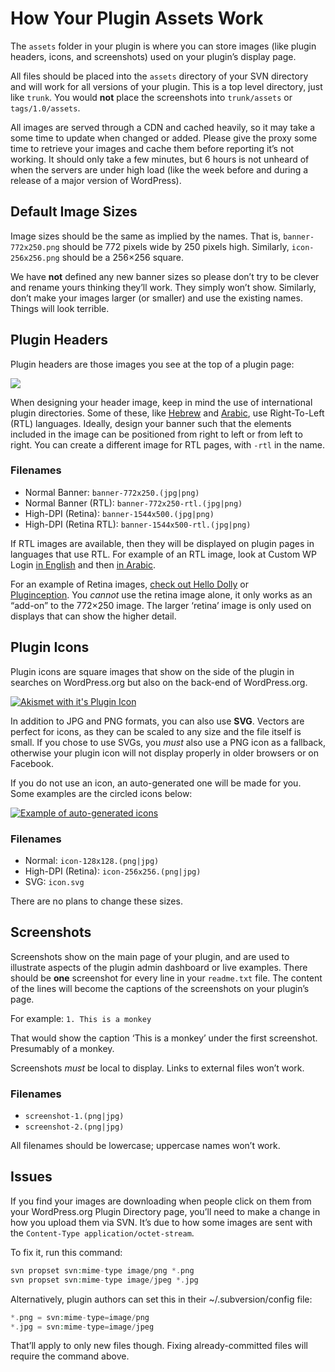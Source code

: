 # How Your Plugin Assets Work

The `assets` folder in your plugin is where you can store images (like plugin headers, icons, and screenshots) used on your plugin’s display page.

All files should be placed into the `assets` directory of your SVN directory and will work for all versions of your plugin. This is a top level directory, just like `trunk`. You would **not** place the screenshots into `trunk/assets` or `tags/1.0/assets`.

All images are served through a CDN and cached heavily, so it may take a some time to update when changed or added. Please give the proxy some time to retrieve your images and cache them before reporting it’s not working. It should only take a few minutes, but 6 hours is not unheard of when the servers are under high load (like the week before and during a release of a major version of WordPress).

## Default Image Sizes

Image sizes should be the same as implied by the names. That is, `banner-772x250.png` should be 772 pixels wide by 250 pixels high. Similarly, `icon-256x256.png` should be a 256×256 square.

We have **not** defined any new banner sizes so please don’t try to be clever and rename yours thinking they’ll work. They simply won’t show. Similarly, don’t make your images larger (or smaller) and use the existing names. Things will look terrible.

## Plugin Headers

Plugin headers are those images you see at the top of a plugin page:

[![](https://developer.wordpress.org/files/2021/02/plugin-assets-banner.png)](https://developer.wordpress.org/files/2021/02/plugin-assets-banner.png)

When designing your header image, keep in mind the use of international plugin directories. Some of these, like [Hebrew](https://he.wordpress.org/plugins/) and [Arabic](https://ar.wordpress.org/plugins/), use Right-To-Left (RTL) languages. Ideally, design your banner such that the elements included in the image can be positioned from right to left or from left to right. You can create a different image for RTL pages, with `-rtl` in the name.

### Filenames

*   Normal Banner: `banner-772x250.(jpg|png)`
*   Normal Banner (RTL): `banner-772x250-rtl.(jpg|png)`
*   High-DPI (Retina): `banner-1544x500.(jpg|png)`
*   High-DPI (Retina RTL): `banner-1544x500-rtl.(jpg|png)`

If RTL images are available, then they will be displayed on plugin pages in languages that use RTL. For example of an RTL image, look at Custom WP Login [in English](https://wordpress.org/plugins/custom-wp-login/) and then [in Arabic](https://ar.wordpress.org/plugins/custom-wp-login/).

For an example of Retina images, [check out Hello Dolly](https://wordpress.org/extend/plugins/hello-dolly/) or [Pluginception](https://wordpress.org/extend/plugins/pluginception/). You *cannot* use the retina image alone, it only works as an “add-on” to the 772×250 image. The larger ‘retina’ image is only used on displays that can show the higher detail.

## Plugin Icons

Plugin icons are square images that show on the side of the plugin in searches on WordPress.org but also on the back-end of WordPress.org.

[![Akismet with it's Plugin Icon](https://developer.wordpress.org/files/2015/05/akismet1.png)](https://developer.wordpress.org/files/2015/05/akismet1.png)

In addition to JPG and PNG formats, you can also use **SVG**. Vectors are perfect for icons, as they can be scaled to any size and the file itself is small. If you chose to use SVGs, you *must* also use a PNG icon as a fallback, otherwise your plugin icon will not display properly in older browsers or on Facebook.

If you do not use an icon, an auto-generated one will be made for you. Some examples are the circled icons below:

[![Example of auto-generated icons](https://developer.wordpress.org/files/2015/05/auto-generated-icons.jpg)](https://developer.wordpress.org/files/2015/05/auto-generated-icons.jpg)

### Filenames

*   Normal: `icon-128x128.(png|jpg)`
*   High-DPI (Retina): `icon-256x256.(png|jpg)`
*   SVG: `icon.svg`

There are no plans to change these sizes.

## Screenshots

Screenshots show on the main page of your plugin, and are used to illustrate aspects of the plugin admin dashboard or live examples. There should be **one** screenshot for every line in your `readme.txt` file. The content of the lines will become the captions of the screenshots on your plugin’s page.

For example: `1. This is a monkey`

That would show the caption ‘This is a monkey’ under the first screenshot. Presumably of a monkey.

Screenshots *must* be local to display. Links to external files won’t work.

### Filenames

*   `screenshot-1.(png|jpg)`
*   `screenshot-2.(png|jpg)`

All filenames should be lowercase; uppercase names won’t work.

## Issues

If you find your images are downloading when people click on them from your WordPress.org Plugin Directory page, you’ll need to make a change in how you upload them via SVN. It’s due to how some images are sent with the `Content-Type application/octet-stream`.

To fix it, run this command:

```php
svn propset svn:mime-type image/png *.png
svn propset svn:mime-type image/jpeg *.jpg
```

Alternatively, plugin authors can set this in their ~/.subversion/config file:

```php
*.png = svn:mime-type=image/png
*.jpg = svn:mime-type=image/jpeg
```

That’ll apply to only new files though. Fixing already-committed files will require the command above.